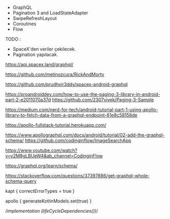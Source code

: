 
- GraphQL
- Pagination 3 and LoadStateAdapter
- SwipeRefreshLayout
- Coroutines
- Flow

TODO :
- SpaceX'den veriler çekilecek.
- Pagination yapılacak.


https://api.spacex.land/graphql/

https://github.com/metinozcura/RickAndMorty

https://github.com/prudhvir3ddy/spacex-android-graphql

https://proandroiddev.com/how-to-use-the-paging-3-library-in-android-part-2-e2011070a37d
https://github.com/2307vivek/Paging-3-Sample

https://medium.com/nerd-for-tech/android-tutorial-part-1-using-apollo-library-to-fetch-data-from-a-graphql-endpoint-61e8c58158de

https://apollo-fullstack-tutorial.herokuapp.com/

https://www.apollographql.com/docs/android/tutorial/02-add-the-graphql-schema/
https://github.com/codinginflow/ImageSearchApp

https://www.youtube.com/watch?v=y2M8gLBUeW4&ab_channel=CodinginFlow

https://graphql.org/learn/schema/

https://stackoverflow.com/questions/37397886/get-graphql-whole-schema-query

kapt {
    correctErrorTypes = true
}


apollo {
    generateKotlinModels.set(true)
}


/*implementation (lifeCycleDependencies())*/
